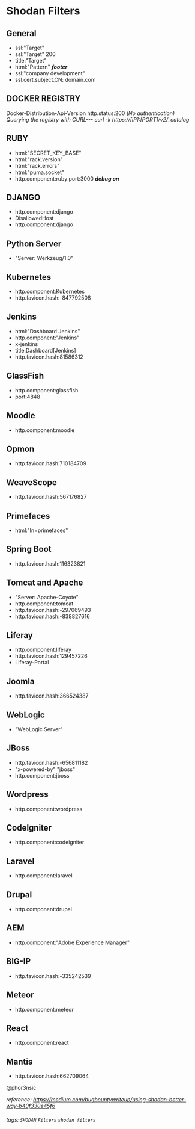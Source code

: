 # Shodan Filters

General
---
- ssl:"Target"  
- ssl:"Target" 200  
- title:"Target"  
- html:"Pattern" ***footer***  
- ssl:"company development"   
- ssl.cert.subject.CN: domain.com

DOCKER REGISTRY
-------
Docker-Distribution-Api-Version http.status:200 *(No authentication)*
*Querying the registry with CURL--- curl -k https://[IP]:[PORT]/v2/_catalog*

RUBY
---
- html:"SECRET_KEY_BASE"  
- html:"rack.version"  
- html:"rack.errors"  
- html:"puma.socket"  
- http.component:ruby port:3000 ***debug on***

DJANGO
---  
- http.component:django  
- DisallowedHost
- http.component:django

Python Server
---
- "Server: Werkzeug/1.0"

Kubernetes
---  
- http.component:Kubernetes
- http.favicon.hash:-847792508

Jenkins
---
- html:"Dashboard Jenkins"  
- http.component:"Jenkins"  
- x-jenkins 
- title:Dashboard[Jenkins]
- http.favicon.hash:81586312

GlassFish
--- 
- http.component:glassfish  
- port:4848  

Moodle
---  
- http.component:moodle  

Opmon
---
- http.favicon.hash:710184709

WeaveScope
---
- http.favicon.hash:567176827

Primefaces
---
- html:"ln=primefaces"

Spring Boot
---
- http.favicon.hash:116323821

Tomcat and Apache
---
- "Server: Apache-Coyote"
- http.component:tomcat
- http.favicon.hash:-297069493
- http.favicon.hash:-838827616

Liferay
---
- http.component:liferay
- http.favicon.hash:129457226
- Liferay-Portal

Joomla
---
- http.favicon.hash:366524387

WebLogic
---
- "WebLogic Server"

JBoss
---
- http.favicon.hash:-656811182
- "x-powered-by" "jboss"
- http.component:jboss

Wordpress
---
- http.component:wordpress

CodeIgniter
---
- http.component:codeigniter

Laravel
---
- http.component:laravel

Drupal
---
- http.component:drupal

AEM
---
- http.component:"Adobe Experience Manager"

BIG-IP
---
- http.favicon.hash:-335242539

Meteor
---
- http.component:meteor

React
---
- http.component:react

Mantis
---
- http.favicon.hash:662709064

@phor3nsic 

*reference:*
*https://medium.com/bugbountywriteup/using-shodan-better-way-b40f330e45f6*

###### tags: `SHODAN` `Filters` `shodan filters` 

